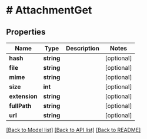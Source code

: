 # # AttachmentGet

## Properties

Name | Type | Description | Notes
------------ | ------------- | ------------- | -------------
**hash** | **string** |  | [optional]
**file** | **string** |  | [optional]
**mime** | **string** |  | [optional]
**size** | **int** |  | [optional]
**extension** | **string** |  | [optional]
**fullPath** | **string** |  | [optional]
**url** | **string** |  | [optional]

[[Back to Model list]](../../README.md#models) [[Back to API list]](../../README.md#endpoints) [[Back to README]](../../README.md)
